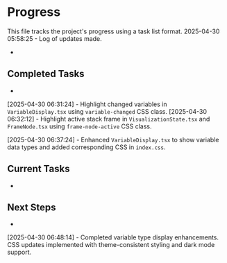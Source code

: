# Progress

This file tracks the project's progress using a task list format.
2025-04-30 05:58:25 - Log of updates made.

*

## Completed Tasks

*   
[2025-04-30 06:31:24] - Highlight changed variables in `VariableDisplay.tsx` using `variable-changed` CSS class.
[2025-04-30 06:32:12] - Highlight active stack frame in `VisualizationState.tsx` and `FrameNode.tsx` using `frame-node-active` CSS class.

[2025-04-30 06:37:24] - Enhanced `VariableDisplay.tsx` to show variable data types and added corresponding CSS in `index.css`.
## Current Tasks

*   

## Next Steps

*
[2025-04-30 06:48:14] - Completed variable type display enhancements. CSS updates implemented with theme-consistent styling and dark mode support.